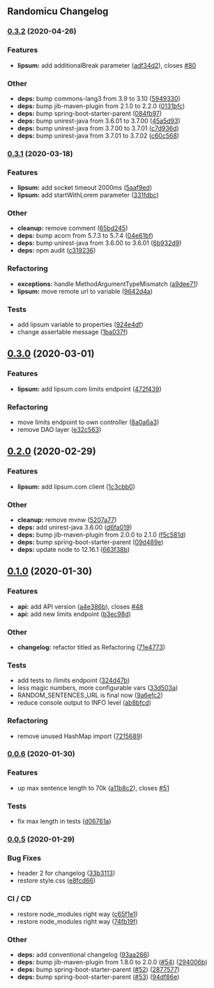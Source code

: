## Randomicu Changelog
### [0.3.2](https://github.com/pythoninja/randomicu/compare/0.3.1...0.3.2) (2020-04-26)


### Features

* **lipsum:** add additionalBreak parameter ([adf34d2](https://github.com/pythoninja/randomicu/commit/adf34d2734f9ffb65dc6ea9d367da1d8b64c860c)), closes [#80](https://github.com/pythoninja/randomicu/issues/80)


### Other

* **deps:** bump commons-lang3 from 3.9 to 3.10 ([5949330](https://github.com/pythoninja/randomicu/commit/59493302ec0a0b71c3525c1e77b52b23a26c0fcf))
* **deps:** bump jib-maven-plugin from 2.1.0 to 2.2.0 ([0131bfc](https://github.com/pythoninja/randomicu/commit/0131bfce9a577f4b59e8bf912bfa3303ef2e47a4))
* **deps:** bump spring-boot-starter-parent ([084fb97](https://github.com/pythoninja/randomicu/commit/084fb977b03af537bb8b7ba9b99c03a21831ee9f))
* **deps:** bump unirest-java from 3.6.01 to 3.7.00 ([45a5d93](https://github.com/pythoninja/randomicu/commit/45a5d930e164ab5a8ccb720e5f3f4ef4eefc4282))
* **deps:** bump unirest-java from 3.7.00 to 3.7.01 ([c7d936d](https://github.com/pythoninja/randomicu/commit/c7d936d349f356641b8aefc57228571429d37de3))
* **deps:** bump unirest-java from 3.7.01 to 3.7.02 ([c60c568](https://github.com/pythoninja/randomicu/commit/c60c568b24fcba16e5018c481cedff23732dd25a))

### [0.3.1](https://github.com/pythoninja/randomicu/compare/0.3.0...0.3.1) (2020-03-18)


### Features

* **lipsum:** add socket timeout 2000ms ([5aaf9ed](https://github.com/pythoninja/randomicu/commit/5aaf9edf1522b2f41af66da554c5760bb453612e))
* **lipsum:** add startWithLorem parameter ([331fdbc](https://github.com/pythoninja/randomicu/commit/331fdbc39aa68fbbb2b64bc65cce9a9448de2101))


### Other

* **cleanup:** remove comment ([65bd245](https://github.com/pythoninja/randomicu/commit/65bd245c68d2f8a3cf84e1495632263fdbd0853a))
* **deps:** bump acorn from 5.7.3 to 5.7.4 ([04e61bf](https://github.com/pythoninja/randomicu/commit/04e61bfadcc19499da717fcd5841d7e57181dd8a))
* **deps:** bump unirest-java from 3.6.00 to 3.6.01 ([6b932d9](https://github.com/pythoninja/randomicu/commit/6b932d95726ce423ec5004d94ce892b3744f2fbe))
* **deps:** npm audit ([c319236](https://github.com/pythoninja/randomicu/commit/c3192360a25a28fb7c578b488bbd8963d2f91567))


### Refactoring

* **exceptions:** handle MethodArgumentTypeMismatch ([a9dee71](https://github.com/pythoninja/randomicu/commit/a9dee71deac016e1e5ad75f0b49bf50c44fc230e))
* **lipsum:** move remote url to variable ([9642d4a](https://github.com/pythoninja/randomicu/commit/9642d4a11c4d990ad24c2be3f060f702c522817a))


### Tests

* add lipsum variable to properties ([924e4df](https://github.com/pythoninja/randomicu/commit/924e4dfcb26357ca69329c81f396ff0181abe765))
* change assertable message ([1ba037f](https://github.com/pythoninja/randomicu/commit/1ba037f5d25df23ffb4195ee85d1162cd57510a2))

## [0.3.0](https://github.com/pythoninja/randomicu/compare/0.2.0...0.3.0) (2020-03-01)


### Features

* **lipsum:** add lipsum.com limits endpoint ([472f439](https://github.com/pythoninja/randomicu/commit/472f439dc973804c55f191726da54a74681f8e3f))


### Refactoring

* move limits endpoint to own controller ([8a0a6a3](https://github.com/pythoninja/randomicu/commit/8a0a6a31f6f0b5a9c84247d954eacef4646b835c))
* remove DAO layer ([e32c563](https://github.com/pythoninja/randomicu/commit/e32c563767e8b2f5e55cee8fedb881b2853307d2))

## [0.2.0](https://github.com/pythoninja/randomicu/compare/0.1.0...0.2.0) (2020-02-29)


### Features

* **lipsum:** add lipsum.com client ([1c3cbb0](https://github.com/pythoninja/randomicu/commit/1c3cbb0ed9f34409566790c6b9548fde7deb1fe2))


### Other

* **cleanup:** remove mvnw ([5207a77](https://github.com/pythoninja/randomicu/commit/5207a775de89ec1ab529298fce64dfcac54c0b1f))
* **deps:** add unirest-java 3.6.00 ([d6fa019](https://github.com/pythoninja/randomicu/commit/d6fa01994be69eda4898a966d09b64ccf74adf14))
* **deps:** bump jib-maven-plugin from 2.0.0 to 2.1.0 ([f5c581d](https://github.com/pythoninja/randomicu/commit/f5c581d86c435e0ad36c1721d812cf9089085bcc))
* **deps:** bump spring-boot-starter-parent ([09d489e](https://github.com/pythoninja/randomicu/commit/09d489e40e43267bf1b31de3d6d087a29597b052))
* **deps:** update node to 12.16.1 ([663f38b](https://github.com/pythoninja/randomicu/commit/663f38b3ce4cc5dfef02030882a11b3fff1a7f49))

## [0.1.0](https://github.com/pythoninja/randomicu/compare/0.0.6...0.1.0) (2020-01-30)


### Features

* **api:** add API version ([a4e386b](https://github.com/pythoninja/randomicu/commit/a4e386b122501830acf3e3fae1e97ef8bf130f2a)), closes [#48](https://github.com/pythoninja/randomicu/issues/48)
* **api:** add new limits endpoint ([b3ec98d](https://github.com/pythoninja/randomicu/commit/b3ec98d403cc1bcff4a2e8718b8556e199aae41e))


### Other

* **changelog:** refactor titled as Refactoring ([71e4773](https://github.com/pythoninja/randomicu/commit/71e4773d5bb2f957b06b5b2c6f90d993f2306ebe))


### Tests

* add tests to /limits endpoint ([324d47b](https://github.com/pythoninja/randomicu/commit/324d47b1796e5c85a74f025ba0b760960b837355))
* less magic numbers, more configurable vars ([33d503a](https://github.com/pythoninja/randomicu/commit/33d503ad8250ad447a8274af4bee8e44a77ae179))
* RANDOM_SENTENCES_URL is final now ([9a6efc2](https://github.com/pythoninja/randomicu/commit/9a6efc2c2cb2e00cbd482c28698ba8e3b15d76f9))
* reduce console output to INFO level ([ab8bfcd](https://github.com/pythoninja/randomicu/commit/ab8bfcd969a61910ea1b84ca2271b68ac76d8cb7))


### Refactoring

* remove unused HashMap import ([7215689](https://github.com/pythoninja/randomicu/commit/721568976f7c698c629d412d64d8f928c34d7121))

### [0.0.6](https://github.com/pythoninja/randomicu/compare/0.0.5...0.0.6) (2020-01-30)


### Features

* up max sentence length to 70k ([a11b8c2](https://github.com/pythoninja/randomicu/commit/a11b8c2715850a2deb7f077c3a38d6a6b1588197)), closes [#51](https://github.com/pythoninja/randomicu/issues/51)


### Tests

* fix max length in tests ([d06761a](https://github.com/pythoninja/randomicu/commit/d06761afe0e9a668c451fb762880b2be4bc42a11))

### [0.0.5](https://github.com/pythoninja/randomicu/compare/0.0.4...0.0.5) (2020-01-29)


### Bug Fixes

* header 2 for changelog ([33b3113](https://github.com/pythoninja/randomicu/commit/33b3113925ed273217cb89941762c4b467234036))
* restore style.css ([e8fcd66](https://github.com/pythoninja/randomicu/commit/e8fcd66814e5f10cb01a29fa535f97af0b7711b2))


### CI / CD

* restore node_modules right way ([c65f1e1](https://github.com/pythoninja/randomicu/commit/c65f1e1901a82a5e829e29f8f978d3a86ca234c4))
* restore node_modules right way ([74fb19f](https://github.com/pythoninja/randomicu/commit/74fb19fb35d9228b1a8befac49dbd796afc56514))


### Other

* **deps:** add conventional changelog ([93aa266](https://github.com/pythoninja/randomicu/commit/93aa26660a35335af51a937c42484372a21508ff))
* **deps:** bump jib-maven-plugin from 1.8.0 to 2.0.0 ([#54](https://github.com/pythoninja/randomicu/issues/54)) ([294006b](https://github.com/pythoninja/randomicu/commit/294006b1a61c9543cbee446bb0f919ad5122c05e))
* **deps:** bump spring-boot-starter-parent ([#52](https://github.com/pythoninja/randomicu/issues/52)) ([2877577](https://github.com/pythoninja/randomicu/commit/28775774643289dbe998cd1a6dc2ac89ecaaf542))
* **deps:** bump spring-boot-starter-parent ([#53](https://github.com/pythoninja/randomicu/issues/53)) ([94df86e](https://github.com/pythoninja/randomicu/commit/94df86e155ac07fdb64bd5865a356f69a0154b7a))
